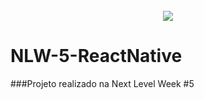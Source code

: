 <h1 align="center">
    <br>
    <img src="https://paulofreitasdev.files.wordpress.com/2021/04/screenshot-2021-04-21-at-16-11-12-figma.png">
</h1>

# NLW-5-ReactNative
###Projeto realizado na Next Level Week #5 

